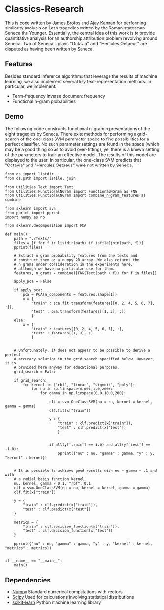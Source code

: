Classics-Research
=================

This is code written by James Brofos and Ajay Kannan for performing similarity analysis on Latin tragedies written by the Roman statesman Seneca the Younger. Essentially, the central idea of this work is to provide quantitative analysis for an authorship attribution problem revolving around Seneca. Two of Seneca's plays "Octavia" and "Hercules Oetaeus" are disputed as having been written by Seneca. 

## Features

Besides standard inference algorithms that leverage the results of machine learning, we also implement several key text-representation methods. In particular, we implement:

- Term-frequency inverse document frequency
- Functional n-gram probabilities

## Demo

The following code constructs functional n-gram representations of the eight tragedies by Seneca. There exist methods for performing a grid-search of the one-class SVM parameter space to find possibilities for a perfect classifier. No such parameter settings are found in the space (which may be a good thing so as to avoid over-fitting), yet there is a known setting of the parameters to train an effective model. The results of this model are displayed to the user. In particular, the one-class SVM predicts that "Octavia" and "Hercules Oetaeus" were not written by Seneca. 

```
from os import listdir
from os.path import isfile, join

from Utilities.Text import Text
from Utilities.FunctionalNGram import FunctionalNGram as FNG
from Utilities.FunctionalNGram import combine_n_gram_features as combine

from sklearn import svm
from pprint import pprint
import numpy as np

from sklearn.decomposition import PCA

def main():
	path = "./Texts/"
	files = [f for f in listdir(path) if isfile(join(path, f))]
	pprint(files)

	# Extract n gram probability features from the texts and 
	# construct them as a numpy 2D array. We also returns the 
	# n grams under consideration in the experiments here, 
	# although we have no particular use for them.
	features, n_grams = combine([FNG(Text(path + f)) for f in files])

	apply_pca = False

	if apply_pca:
		pca = PCA(n_components = features.shape[1])
		x = {
			"train" : pca.fit_transform(features[[0, 2, 4, 5, 6, 7], :]),
			"test" : pca.transform(features[[1, 3], :])
			}
	else:
		x = {
			"train" : features[[0, 2, 4, 5, 6, 7], :],
			"test" : features[[1, 3], :]
			}

	
	# Unfortunately, it does not appear to be possible to derive a perfect
	# accuracy solution in the grid search specified below. However, it is
	# provided here anyway for educational purposes.
	grid_search = False

	if grid_search:
		for kernel in ["rbf", "linear", "sigmoid", "poly"]:
			for nu in np.linspace(0.001,1.0,200):
				for gamma in np.linspace(0.0,10.0,200):

					clf = svm.OneClassSVM(nu = nu, kernel = kernel, gamma = gamma)
					clf.fit(x["train"])

					y = {
						"train" : clf.predict(x["train"]),
						"test" : clf.predict(x["test"])
						}
				

					if all(y["train"] == 1.0) and all(y["test"] == -1.0):
						pprint({"nu" : nu, "gamma" : gamma, "y" : y, "kernel" : kernel})


	# It is possible to achieve good results with nu = gamma = .1 and with
	# a radial basis function kernel.
	nu, kernel, gamma = 0.1, "rbf", 0.1
	clf = svm.OneClassSVM(nu = nu, kernel = kernel, gamma = gamma)
	clf.fit(x["train"])

	y = {
		"train" : clf.predict(x["train"]),
		"test" : clf.predict(x["test"])
	}

	metrics = {
		"train" : clf.decision_function(x["train"]),
		"test" : clf.decision_function(x["test"])
	}

	pprint({"nu" : nu, "gamma" : gamma, "y" : y, "kernel" : kernel, "metrics" : metrics})


if __name__ == "__main__":
	main()
```

## Dependencies

* [Numpy](http://www.numpy.org/) Standard numerical computations with vectors
* [Scipy](http://www.scipy.org/) Used for calculations involving statistical distributions
* [scikit-learn](http://scikit-learn.org/stable/) Python machine learning library


